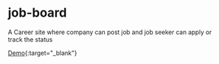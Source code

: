 # job-board
A Career site where company can post job and job seeker can apply or track the status

[Demo](http://162.243.118.247:3000){:target="_blank"}
